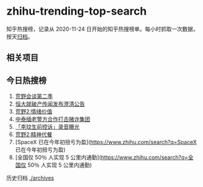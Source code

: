 # zhihu-trending-top-search

知乎热搜榜，记录从 2020-11-24
日开始的知乎热搜榜单。每小时抓取一次数据，按天[归档](./archives)。

## 相关项目

## 今日热搜榜

<!-- BEGIN -->
<!-- 最后更新时间 Sat Aug 19 2023 20:11:11 GMT+0800 (China Standard Time) -->

1. [荒野会谈第二季](https://www.zhihu.com/search?q=荒野会谈第二季)
1. [恒大就破产传闻发布澄清公告](https://www.zhihu.com/search?q=恒大就破产传闻发布澄清公告)
1. [荒野2:情绪价值](https://www.zhihu.com/search?q=荒野2:情绪价值)
1. [中泰缅老警方合作打击赌诈集团](https://www.zhihu.com/search?q=中泰缅老警方合作打击赌诈集团)
1. [「李玟生前控诉」录音曝光](https://www.zhihu.com/search?q=「李玟生前控诉」录音曝光)
1. [荒野2:精神代餐](https://www.zhihu.com/search?q=荒野2:精神代餐)
1. [SpaceX 已在今年初扭亏为盈](https://www.zhihu.com/search?q=SpaceX
   已在今年初扭亏为盈)
1. [全国仅 50％ 人实现 5 公里内通勤](https://www.zhihu.com/search?q=全国仅 50％
   人实现 5 公里内通勤)

<!-- END -->

历史归档 [./archives](./archives)
